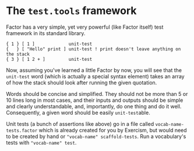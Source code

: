 # The `test.tools` framework

Factor has a very simple, yet very powerful (like Factor itself) test framework in its standard library.

```
{ 1 } [ 1 ]             unit-test
{   } [ "Hello" print ] unit-test ! print doesn't leave anything on the stack
{ 3 } [ 1 2 + ]         unit-test
```

Now, assuming you've learned a little Factor by now, you will see that the `unit-test` word (which is actually a special syntax element) takes an array of how the stack should look after running the given quotation.

Words should be concise and simplified. They should not be more than 5 or 10 lines long in most cases, and their inputs and outputs should be simple and clearly understandable, and, importantly, do one thing and do it well. Consequently, a given word should be easily `unit-test`able.

Unit tests (a bunch of assertions like above) go in a file called `vocab-name-tests.factor` which is already created for you by Exercism, but would need to be created by hand or `"vocab-name" scaffold-tests`. Run a vocabulary's tests with `"vocab-name" test`.